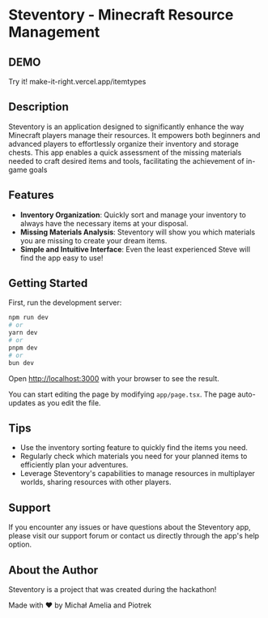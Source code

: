 
# Steventory - Minecraft Resource Management

## DEMO

Try it! make-it-right.vercel.app/itemtypes

## Description

Steventory is an application designed to significantly enhance the way Minecraft players manage their resources. It empowers both beginners and advanced players to effortlessly organize their inventory and storage chests. This app enables a quick assessment of the missing materials needed to craft desired items and tools, facilitating the achievement of in-game goals

## Features

- **Inventory Organization**: Quickly sort and manage your inventory to always have the necessary items at your disposal.
- **Missing Materials Analysis**: Steventory will show you which materials you are missing to create your dream items.
- **Simple and Intuitive Interface**: Even the least experienced Steve will find the app easy to use!

## Getting Started

First, run the development server:

```bash
npm run dev
# or
yarn dev
# or
pnpm dev
# or
bun dev
```

Open [http://localhost:3000](http://localhost:3000) with your browser to see the result.

You can start editing the page by modifying `app/page.tsx`. The page auto-updates as you edit the file.


## Tips

- Use the inventory sorting feature to quickly find the items you need.
- Regularly check which materials you need for your planned items to efficiently plan your adventures.
- Leverage Steventory's capabilities to manage resources in multiplayer worlds, sharing resources with other players.

## Support

If you encounter any issues or have questions about the Steventory app, please visit our support forum or contact us directly through the app's help option.

## About the Author

Steventory is a project that was created during the hackathon!

Made with ♥ by Michał Amelia and Piotrek
